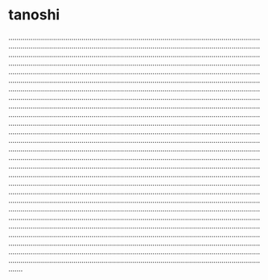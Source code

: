 # tanoshi

...........................................................................................................................................................................................................................................................................................................................................................................................................................................................................................................................................................................................................................................................................................................................................................................................................................................................................................................................................................................................................................................................................................................................................................................................................................................................................................................................................................................................................................................................................................................................................................................................................................................................................................................................................................................................................................................................................................................................................................................................................................................................................................................................................................................................................................................................................................................................................................................................................................................................................................................................................................................................................................................................................................................................................................................................................................................................................................................................................................................................................................................................................................................................................................................................................................................................................................................................................................................................................................................................................................